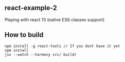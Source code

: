 ## react-example-2
Playing with react 13 (native ES6 classes support)

## How to build
```shell
npm install -g react-tools // If you dont have it yet
npm install
jsx --watch --harmony src/ build/
```
